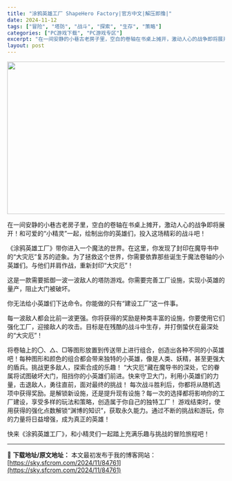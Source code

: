```yaml
---
title: "涂鸦英雄工厂 ShapeHero Factory|官方中文|解压即撸|"
date: 2024-11-12
tags: ["冒险", "塔防", "战斗", "探索", "生存", "策略"]
categories: ["PC游戏下载", "PC游戏专区"]
excerpt: "在一间安静的小巷古老房子里，空白的卷轴在书桌上摊开，激动人心的战争即将展开！和可爱的“小精灵”一起，绘制出你的英雄们，投入这场精彩的战斗吧！ 《涂鸦英雄工厂》带你进入一个魔法的世界。在这里，你发现了封印在魔导书中的“大灾厄”复苏的迹象。为了拯救这个世界，你需要依靠那些诞生于魔法卷轴的小英雄们。与他们&hellip;"
layout: post
---
```


<img class="aligncenter size-full wp-image-84706" src="https://sky.sfcrom.com/wp-content/uploads/2024/11/2024111211332139.webp" alt="" width="616" height="353" />

在一间安静的小巷古老房子里，空白的卷轴在书桌上摊开，激动人心的战争即将展开！和可爱的“小精灵”一起，绘制出你的英雄们，投入这场精彩的战斗吧！

《涂鸦英雄工厂》带你进入一个魔法的世界。在这里，你发现了封印在魔导书中的“大灾厄”复苏的迹象。为了拯救这个世界，你需要依靠那些诞生于魔法卷轴的小英雄们。与他们并肩作战，重新封印“大灾厄”！

这是一款需要抵御一波一波敌人的塔防游戏。你需要完善工厂设施，实现小英雄的量产，阻止大门被破坏。

你无法给小英雄们下达命令。你能做的只有“建设工厂”这一件事。

每一波敌人都会比前一波更强。你将获得的奖励是种类丰富的设施，你要使用它们强化工厂，迎接敌人的攻击。目标是在残酷的战斗中生存，并打倒蛰伏在最深处的“大灾厄”！

将卷轴上的〇、△、□等图形放置到传送带上进行组合，创造出各种不同的小英雄吧！每种图形和颜色的组合都会带来独特的小英雄，像是人类、妖精，甚至更强大的盾兵。挑战更多敌人，探索合成的乐趣！
“大灾厄”藏在魔导书的深处，它的眷属将试图破坏大门，阻挡你的小英雄们前进。快来守卫大门，利用小英雄们的力量，击退敌人，勇往直前，面对最终的挑战！
每次战斗胜利后，你都将从随机选项中获得奖励。是解锁新设施，还是提升现有设施？每一次的选择都将影响你的工厂建设，享受多样的玩法和策略，创造属于你自己的独特工厂！
游戏结束时，使用获得的强化点数解锁“渊博的知识”，获取永久能力。通过不断的挑战和游玩，你的力量将日益增强，成为真正的英雄！

快来《涂鸦英雄工厂》，和小精灵们一起踏上充满乐趣与挑战的冒险旅程吧！

---
📖 **下载地址/原文地址：** 本文最初发布于我的博客网站：[https://sky.sfcrom.com/2024/11/84761](https://sky.sfcrom.com/2024/11/84761)
